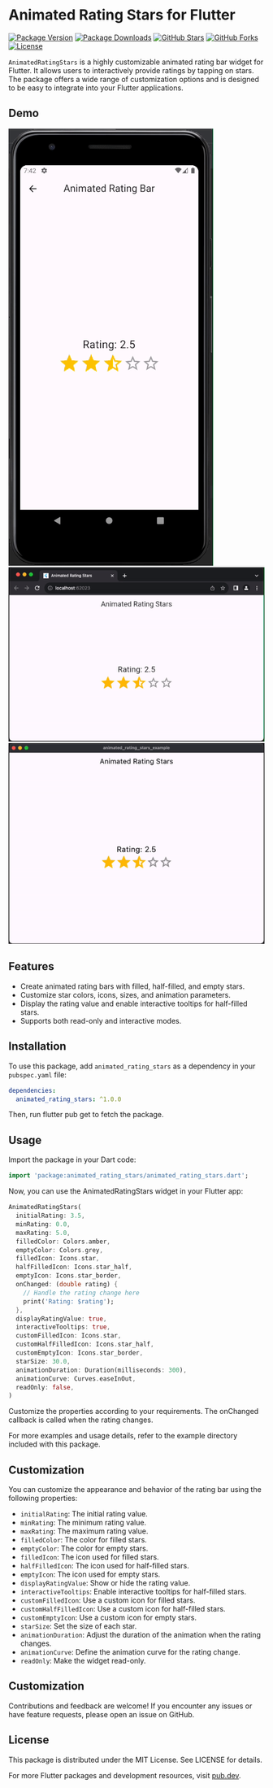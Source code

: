 # Animated Rating Stars for Flutter

[![Package Version](https://img.shields.io/pub/v/animated_rating_stars.svg)](https://pub.dev/packages/animated_rating_stars)
[![Package Downloads](https://img.shields.io/pub/dt/animated_rating_stars.svg)](https://pub.dev/packages/animated_rating_stars)
[![GitHub Stars](https://img.shields.io/github/stars/nikunj22/animated_rating_stars.svg?style=social)](https://github.com/nikunj22/animated_rating_stars)
[![GitHub Forks](https://img.shields.io/github/forks/nikunj22/animated_rating_stars.svg?style=social)](https://github.com/nikunj22/animated_rating_stars)
[![License](https://img.shields.io/github/license/nikunj22/animated_rating_stars.svg)](https://github.com/nikunj22/animated_rating_stars/blob/main/LICENSE)




`AnimatedRatingStars` is a highly customizable animated rating bar widget for Flutter. It allows users to interactively provide ratings by tapping on stars. The package offers a wide range of customization options and is designed to be easy to integrate into your Flutter applications.

## Demo
![DEMO1](android.gif)
![DEMO2](chrome.gif)
![DEMO3](macdesk.gif)

## Features

- Create animated rating bars with filled, half-filled, and empty stars.
- Customize star colors, icons, sizes, and animation parameters.
- Display the rating value and enable interactive tooltips for half-filled stars.
- Supports both read-only and interactive modes.

## Installation

To use this package, add `animated_rating_stars` as a dependency in your `pubspec.yaml` file:

```yaml
dependencies:
  animated_rating_stars: ^1.0.0
```

Then, run flutter pub get to fetch the package.

## Usage

Import the package in your Dart code:

```dart
import 'package:animated_rating_stars/animated_rating_stars.dart';
```

Now, you can use the AnimatedRatingStars widget in your Flutter app:

```dart
AnimatedRatingStars(
  initialRating: 3.5,
  minRating: 0.0,
  maxRating: 5.0,
  filledColor: Colors.amber,
  emptyColor: Colors.grey,
  filledIcon: Icons.star,
  halfFilledIcon: Icons.star_half,
  emptyIcon: Icons.star_border,
  onChanged: (double rating) {
    // Handle the rating change here
    print('Rating: $rating');
  },
  displayRatingValue: true,
  interactiveTooltips: true,
  customFilledIcon: Icons.star,
  customHalfFilledIcon: Icons.star_half,
  customEmptyIcon: Icons.star_border,
  starSize: 30.0,
  animationDuration: Duration(milliseconds: 300),
  animationCurve: Curves.easeInOut,
  readOnly: false,
)
```

Customize the properties according to your requirements. The onChanged callback is called when the rating changes.

For more examples and usage details, refer to the example directory included with this package.

## Customization

You can customize the appearance and behavior of the rating bar using the following properties:

- `initialRating`: The initial rating value.
- `minRating`: The minimum rating value.
- `maxRating`: The maximum rating value.
- `filledColor`: The color for filled stars.
- `emptyColor`: The color for empty stars.
- `filledIcon`: The icon used for filled stars.
- `halfFilledIcon`: The icon used for half-filled stars.
- `emptyIcon`: The icon used for empty stars.
- `displayRatingValue`: Show or hide the rating value.
- `interactiveTooltips`: Enable interactive tooltips for half-filled stars.
- `customFilledIcon`: Use a custom icon for filled stars.
- `customHalfFilledIcon`: Use a custom icon for half-filled stars.
- `customEmptyIcon`: Use a custom icon for empty stars.
- `starSize`: Set the size of each star.
- `animationDuration`: Adjust the duration of the animation when the rating changes.
- `animationCurve`: Define the animation curve for the rating change.
- `readOnly`: Make the widget read-only.

## Customization

Contributions and feedback are welcome! If you encounter any issues or have feature requests, please open an issue on GitHub.

## License

This package is distributed under the MIT License. See LICENSE for details.

For more Flutter packages and development resources, visit <a href="https://pub.dev/">pub.dev</a>.
